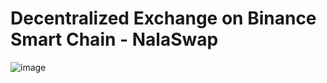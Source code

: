 # Decentralized Exchange on Binance Smart Chain - NalaSwap 

![image](https://i.ibb.co/BLS1zWS/Screenshot-2022-04-25-at-17-28-08.png)
